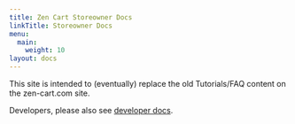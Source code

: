 ```yaml
---
title: Zen Cart Storeowner Docs
linkTitle: Storeowner Docs
menu:
  main:
    weight: 10
layout: docs
---
```


This site is intended to (eventually) replace the old Tutorials/FAQ content on the zen-cart.com site. 

Developers, please also see [developer docs](/dev/). 
